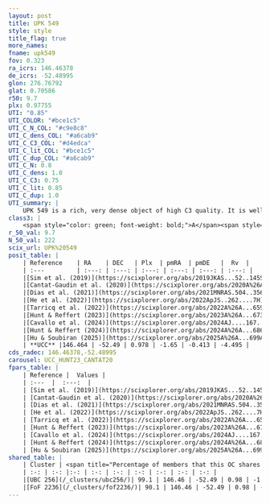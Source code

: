 ```yaml
---
layout: post
title: UPK 549
style: style
title_flag: true
more_names: 
fname: upk549
fov: 0.323
ra_icrs: 146.46378
de_icrs: -52.48995
glon: 276.76792
glat: 0.70586
r50: 9.7
plx: 0.97755
UTI: "0.85"
UTI_COLOR: "#bce1c5"
UTI_C_N_COL: "#c9e8c8"
UTI_C_dens_COL: "#a6cab9"
UTI_C_C3_COL: "#d4edca"
UTI_C_lit_COL: "#bce1c5"
UTI_C_dup_COL: "#a6cab9"
UTI_C_N: 0.8
UTI_C_dens: 1.0
UTI_C_C3: 0.75
UTI_C_lit: 0.85
UTI_C_dup: 1.0
UTI_summary: |
    UPK 549 is a rich, very dense object of high C3 quality. It is well-studied in the literature. This object shares a large percentage of members with 2 later reported entries.
class3: |
    <span style="color: green; font-weight: bold;">A</span><span style="color: #FFC300; font-weight: bold;">B</span>
r_50_val: 9.7
N_50_val: 222
scix_url: UPK%20549
posit_table: |
    | Reference    | RA    | DEC   | Plx  | pmRA  | pmDE   |  Rv  |
    | :---         | :---: | :---: | :---: | :---: | :---: | :---: |
    |[Sim et al. (2019)](https://scixplorer.org/abs/2019JKAS...52..145S) | 146.503 | -52.497 | -- | -1.69 | -0.43 | -- |
    |[Cantat-Gaudin et al. (2020)](https://scixplorer.org/abs/2020A%26A...640A...1C) | 146.49 | -52.49 | 0.96 | -1.676 | -0.439 | -- |
    |[Dias et al. (2021)](https://scixplorer.org/abs/2021MNRAS.504..356D) | 146.496 | -52.483 | 0.964 | -1.663 | -0.447 | -4.075 |
    |[He et al. (2022)](https://scixplorer.org/abs/2022ApJS..262....7H) | 146.482 | -52.481 | 0.978 | -1.661 | -0.409 | -- |
    |[Tarricq et al. (2022)](https://scixplorer.org/abs/2022A%26A...659A..59T) | 146.5 | -52.49 | 0.981 | -1.663 | -0.408 | -- |
    |[Hunt & Reffert (2023)](https://scixplorer.org/abs/2023A%26A...673A.114H) | 146.483 | -52.482 | 0.973 | -1.649 | -0.42 | -5.823 |
    |[Cavallo et al. (2024)](https://scixplorer.org/abs/2024AJ....167...12C) | 146.483 | -52.477 | 0.972 | -- | -- | -- |
    |[Hunt & Reffert (2024)](https://scixplorer.org/abs/2024A%26A...686A..42H) | 146.483 | -52.482 | 0.973 | -1.649 | -0.42 | -5.823 |
    |[Hu & Soubiran (2025)](https://scixplorer.org/abs/2025A%26A...699A.246H) | 146.483 | -52.477 | -- | -- | -- | -- |
    | **UCC** |146.464 | -52.49 | 0.978 | -1.65 | -0.413 | -4.495 | 
cds_radec: 146.46378,-52.48995
carousel: UCC_HUNT23_CANTAT20
fpars_table: |
    | Reference |  Values |
    | :---  |  :---:  |
    | [Sim et al. (2019)](https://scixplorer.org/abs/2019JKAS...52..145S) | `d_pc=1010, log(age)=9.05` |
    | [Cantat-Gaudin et al. (2020)](https://scixplorer.org/abs/2020A%26A...640A...1C) | `AVNN=0.8, DMNN=10.03, AgeNN=8.97` |
    | [Dias et al. (2021)](https://scixplorer.org/abs/2021MNRAS.504..356D) | `Av=1.363, Dist=996, logage=8.989, [Fe/H]=0.123` |
    | [He et al. (2022)](https://scixplorer.org/abs/2022ApJS..262....7H) | `A0=1.5, logAge=8.9` |
    | [Tarricq et al. (2022)](https://scixplorer.org/abs/2022A%26A...659A..59T) | `Dist=991, logAgeNN=8.99` |
    | [Hunt & Reffert (2023)](https://scixplorer.org/abs/2023A%26A...673A.114H) | `AV50=1.425, diffAV50=1.648, MOD50=9.968, logAge50=8.566` |
    | [Cavallo et al. (2024)](https://scixplorer.org/abs/2024AJ....167...12C) | `AV50=1.42, dMod50=9.97, logAge50=8.89, [Fe/H]50=0.17` |
    | [Hunt & Reffert (2024)](https://scixplorer.org/abs/2024A%26A...686A..42H) | `MassJ=778.205` |
    | [Hu & Soubiran (2025)](https://scixplorer.org/abs/2025A%26A...699A.246H) | `MA22=-0.01, MA23f=-0.15, MA23g=-0.1, MZ23=-0.07, MK24=-0.13, MF24=-0.16` |
shared_table: |
    | Cluster | <span title="Percentage of members that this OC shares with the ones listed">%</span>   | RA   | DEC   | Plx   | pmRA  | pmDE  | Rv | UTI |
    | :-: | :-: |:-: | :-: | :-: | :-: | :-: | :-: | :-: |
    |[UBC 256](/_clusters/ubc256/)| 99.1 | 146.46 | -52.49 | 0.98 | -1.65 | -0.41 | -4.5 |0.02 |
    |[FoF 2236](/_clusters/fof2236/)| 90.1 | 146.46 | -52.49 | 0.98 | -1.65 | -0.41 | -4.43 |0.0 |
---
```

